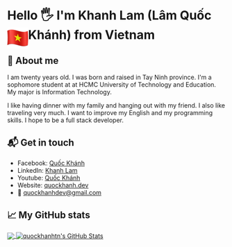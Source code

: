 # Hello &#x1F590; I'm Khanh Lam (Lâm Quốc Khánh) from Vietnam <img src="https://github.com/quockhanhtn/quockhanhtn/blob/master/img/vietnam_flag.png" alt="Vietnam_flag" style="float: left;" width="auto" height="auto" />

## &#x1F935; About me

I am twenty years old. I was born and raised in Tay Ninh province. I'm a sophomore student at at HCMC University of Technology and Education. My major is Information Technology.

I like having dinner with my family and hanging out with my friend. I also like traveling very much. I want to improve my English and my programming skills. I hope to be a full stack developer.



## 📬 Get in touch
- Facebook: [Quốc Khánh][1]
- LinkedIn: [Khanh Lam][2]
- Youtube: [Quốc Khánh][3]
- Website: [quockhanh.dev][4]
- &#x1F4E7; [quockhanhdev@gmail.com][5]



## &#x1f4c8; My GitHub stats

<a href="https://github.com/quockhanhtn/quockhanhtn">
  <img align="center" src="https://github-readme-stats.vercel.app/api/top-langs/?username=quockhanhtn&hide=java,html&title_color=ffffff&text_color=c9cacc&icon_color=2bbc8a&bg_color=1d1f21" />
</a>

<a href="https://github.com/quockhanhtn/quockhanhtn">
  <img align="center" src="https://github-readme-stats.vercel.app/api?username=quockhanhtn&show_icons=true&line_height=27&count_private=true&title_color=ffffff&text_color=c9cacc&icon_color=2bbc8a&bg_color=1d1f21" alt="quockhanhtn's GitHub Stats" />
</a>

[0]: https://github.com/quockhanhtn/quockhanhtn/blob/master/img/vietnam_flag.png
[1]: http://facebook.com/profile.php?id=100004367534716
[2]: https://www.linkedin.com/in/lamquockhanh
[3]: https://www.youtube.com/channel/UCmhjCVQCe69Z68Fc6zsifAQ
[4]: https://quockhanh.dev
[5]: mailto:quockhanhdev@gmail.com
